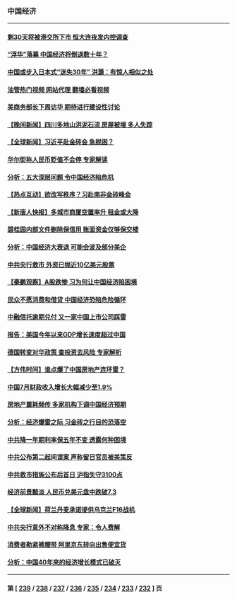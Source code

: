 ### 中国经济
---
#### [剩30天将被港交所下市 恒大连夜发内控调查](../../pages/ncid283/n14058890.md?08230045) 
#### [“浮华”落幕 中国经济将倒退数十年？](../../pages/ncid283/n14058720.md?08230045) 
#### [中国或步入日本式“迷失30年” 洪灏：有惊人相似之处](../../pages/ncid283/n14058923.md?08230045) 
#### [油管热门视频 网站代理 翻墙必看视频](http://138.2.39.72:81/youtube.html?epic-marker?08230045)
#### [美商务部长下周访华 期待进行建设性讨论](../../pages/ncid283/n14058858.md?08230045) 
#### [【晚间新闻】四川多地山洪泥石流 房屋被埋 多人失踪](../../pages/ncid283/n14058665.md?08230045) 
#### [【全球新闻】习近平赴金砖会 急脱困？](../../pages/ncid283/n14058666.md?08230045) 
#### [华尔街称人民币贬值不会停 专家解读](../../pages/ncid283/n14058341.md?08230045) 
#### [分析：五大深层问题 令中国经济陷危机](../../pages/ncid283/n14058607.md?08230045) 
#### [【热点互动】欲改写秩序？习赴南非金砖峰会](../../pages/ncid283/n14058477.md?08230045) 
#### [【新唐人快报】多城市商厦空置率升 租金或大降](../../pages/ncid283/n14058458.md?08230045) 
#### [碧桂园内部文件删除保信用 账面资金仅够保交楼](../../pages/ncid283/n14058469.md?08230045) 
#### [分析：中国经济大衰退 可能会波及部分美企](../../pages/ncid283/n14058420.md?08230045) 
#### [中共央行救市 外资已抛近10亿美元股票](../../pages/ncid283/n14058228.md?08230045) 
#### [【秦鹏观察】A股跌惨 习为何让中国经济陷困境](../../pages/ncid283/n14058372.md?08230045) 
#### [民众不愿消费和借贷 中国经济恐陷危险循环](../../pages/ncid283/n14058405.md?08230045) 
#### [中融信托逾期兑付 又一家中国上市公司踩雷](../../pages/ncid283/n14058455.md?08230045) 
#### [报告：美国今年以来GDP增长速度超过中国](../../pages/ncid283/n14058394.md?08230045) 
#### [德国转变对华政策 查投资去风险 专家解析](../../pages/ncid283/n14058321.md?08230045) 
#### [【方伟时间】谁点爆了中国房地产连环雷？](../../pages/ncid283/n14058358.md?08230045) 
#### [中国7月财政收入增长大幅减少至1.9%](../../pages/ncid283/n14058088.md?08230045) 
#### [房地产噩耗频传 多家机构下调中国经济预期](../../pages/ncid283/n14058295.md?08230045) 
#### [分析：经济爆雷之际 习金砖之行目的恐落空](../../pages/ncid283/n14058227.md?08230045) 
#### [中共降一年期利率保五年不变 透露何种困境](../../pages/ncid283/n14058240.md?08230045) 
#### [中共公布第二起间谍案 声称留日官员被美策反](../../pages/ncid283/n14058134.md?08230045) 
#### [中共救市措施公布后首日 沪指失守3100点](../../pages/ncid283/n14058113.md?08230045) 
#### [经济前景黯淡 人民币兑美元盘中跌破7.3](../../pages/ncid283/n14058020.md?08230045) 
#### [【全球新闻】荷兰丹麦承诺提供乌克兰F16战机](../../pages/ncid283/n14058074.md?08230045) 
#### [中共央行意外不对称降息 专家：令人费解](../../pages/ncid283/n14058037.md?08230045) 
#### [消费者勒紧裤腰带 阿里京东转向出售便宜货](../../pages/ncid283/n14057956.md?08230045) 
#### [分析：中国40年来的经济增长模式已破灭](../../pages/ncid283/n14057952.md?08230045) 

---
#### 第 [ [239](./239.md?08230045) / [238](./238.md?08230045) / [237](./237.md?08230045) / [236](./236.md?08230045) / [235](./235.md?08230045) / [234](./234.md?08230045) / [233](./233.md?08230045) / [232](./232.md?08230045) ] 页
